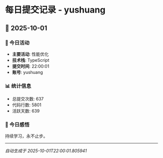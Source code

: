 # 每日提交记录 - yushuang

## 📅 2025-10-01

### 🎯 今日活动
- **主要活动**: 性能优化
- **技术栈**: TypeScript
- **提交时间**: 22:00:01
- **账号**: yushuang

### 📊 统计信息
- 总提交次数: 637
- 代码行数: 5801
- 活跃天数: 639

### 💭 今日感悟
持续学习，永不止步。

---
*自动生成于 2025-10-01T22:00:01.805941*
